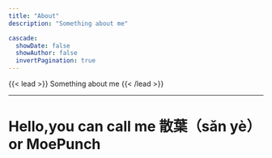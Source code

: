 ```yaml
---
title: "About"
description: "Something about me"

cascade:
  showDate: false
  showAuthor: false
  invertPagination: true
---
```


{{< lead >}}
Something about me
{{< /lead >}}

---
# Hello,you can call me 散葉（sǎn yè）or MoePunch